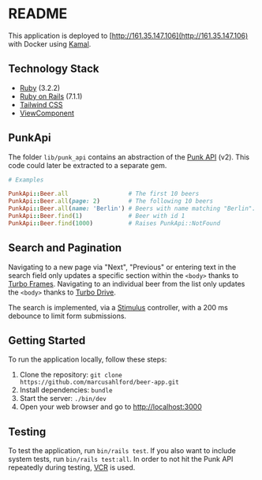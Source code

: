 # README

This application is deployed to [http://161.35.147.106](http://161.35.147.106) with Docker using [Kamal](https://kamal-deploy.org).

## Technology Stack

- [Ruby](https://www.ruby-lang.org/) (3.2.2)
- [Ruby on Rails](https://rubyonrails.org) (7.1.1)
- [Tailwind CSS](https://tailwindcss.com)
- [ViewComponent](https://viewcomponent.org)

## PunkApi

The folder `lib/punk_api` contains an abstraction of the [Punk API](https://punkapi.com/documentation/v2) (v2). This code could later be extracted to a separate gem.

```ruby
# Examples

PunkApi::Beer.all                 # The first 10 beers
PunkApi::Beer.all(page: 2)        # The following 10 beers
PunkApi::Beer.all(name: 'Berlin') # Beers with name matching "Berlin".
PunkApi::Beer.find(1)             # Beer with id 1
PunkApi::Beer.find(1000)          # Raises PunkApi::NotFound
```

## Search and Pagination

Navigating to a new page via "Next", "Previous" or entering text in the search field only updates a specific section within the `<body>` thanks to [Turbo Frames](https://turbo.hotwired.dev/handbook/frames). Navigating to an individual beer from the list only updates the `<body>` thanks to [Turbo Drive](https://turbo.hotwired.dev/handbook/drive).

The search is implemented, via a [Stimulus](https://stimulus.hotwired.dev/handbook/origin) controller, with a 200 ms debounce to limit form submissions.

## Getting Started

To run the application locally, follow these steps:

1. Clone the repository: `git clone https://github.com/marcusahlford/beer-app.git`
2. Install dependencies: `bundle`
3. Start the server: `./bin/dev`
4. Open your web browser and go to [http://localhost:3000](http://localhost:3000)

## Testing

To test the application, run `bin/rails test`. If you also want to include system tests, run `bin/rails test:all`.
In order to not hit the Punk API repeatedly during testing, [VCR](https://github.com/vcr/vcr) is used.
